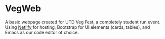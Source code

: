 # VegWeb
A basic webpage created for UTD Veg Fest, a completely student run event. Using [Netlify](https://www.netlify.com/) for hosting, Bootstrap for UI elements (cards, tables), and Emacs as our code editor of choice.

